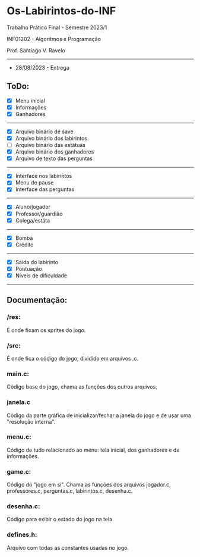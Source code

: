 # Os-Labirintos-do-INF

Trabalho Prático Final - Semestre 2023/1

INF01202 - Algoritmos e Programação

Prof. Santiago V. Ravelo

---

- 28/08/2023 - Entrega

## ToDo:

 - [X] Menu inicial 
 - [x] Informações
 - [x] Ganhadores
---
 - [x] Arquivo binário de save
 - [x] Arquivo binário dos labirintos
 - [ ] Arquivo binário das estátuas
 - [x] Arquivo binário dos ganhadores
 - [x] Arquivo de texto das perguntas
---
 - [x] Interface nos labirintos
 - [X] Menu de pause
 - [x] Interface das perguntas
---
 - [X] Aluno/jogador
 - [x] Professor/guardião
 - [x] Colega/estáta
---
 - [x] Bomba
 - [x] Crédito
---
 - [X] Saída do labirinto
 - [x] Pontuação
 - [x] Níveis de dificuldade
---

## Documentação:

### /res:

É onde ficam os sprites do jogo.

### /src:

É onde fica o código do jogo, dividido em arquivos .c.

### main.c:

Código base do jogo, chama as funções dos outros arquivos.

### janela.c

Código da parte gráfica de inicializar/fechar a janela do jogo e de usar uma "resolução interna".

### menu.c:

Código de tudo relacionado ao menu: tela inicial, dos ganhadores e de informações.

### game.c:

Código do "jogo em si". Chama as funções dos arquivos jogador.c, professores.c, perguntas.c, labirintos.c, desenha.c.

### desenha.c:

Código para exibir o estado do jogo na tela.

### defines.h:

Arquivo com todas as constantes usadas no jogo.